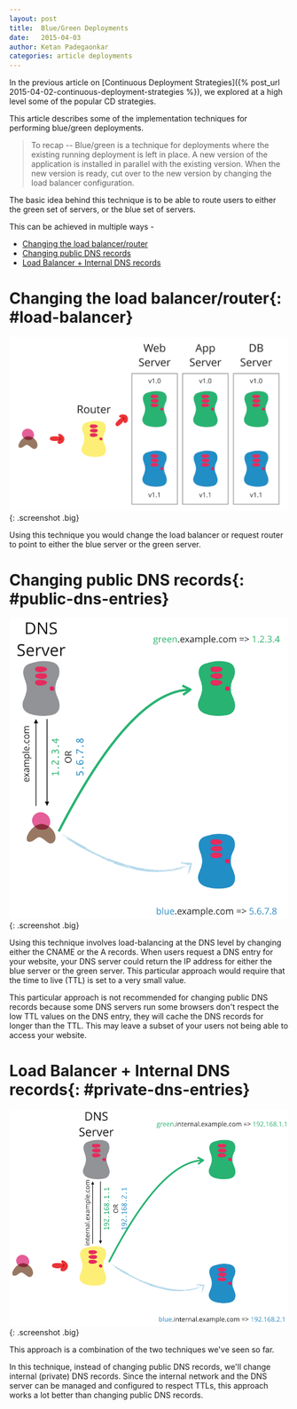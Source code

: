 ```yaml
---
layout: post
title:  Blue/Green Deployments
date:   2015-04-03
author: Ketan Padegaonkar
categories: article deployments
---
```


In the previous article on [Continuous Deployment Strategies]({% post_url 2015-04-02-continuous-deployment-strategies %}), we explored at a high level some of the popular CD strategies.

This article describes some of the implementation techniques for performing blue/green deployments.

> To recap -- Blue/green is a technique for deployments where the existing running deployment is left in place. A new version of the application is installed in parallel with the existing version. When the new version is ready, cut over to the new version by changing the load balancer configuration.

The basic idea behind this technique is to be able to route users to either the green set of servers, or the blue set of servers.

This can be achieved in multiple ways -

* [Changing the load balancer/router](#load-balancer)
* [Changing public DNS records](#public-dns-entries)
* [Load Balancer + Internal DNS records](#private-dns-entries)

# Changing the load balancer/router{: #load-balancer}

![blue green](/assets/images/screenshots/cd-strategies/blue-green.png){: .screenshot .big}

Using this technique you would change the load balancer or request router to point to either the blue server or the green server.

# Changing public DNS records{: #public-dns-entries}

![blue green](/assets/images/screenshots/cd-strategies/blue-green-public-dns.png){: .screenshot .big}

Using this technique involves load-balancing at the DNS level by changing either the CNAME or the A records. When users request a DNS entry for your website, your DNS server could return the IP address for either the blue server or the green server. This particular approach would require that the time to live (TTL) is set to a very small value.

This particular approach is not recommended for changing public DNS records because some DNS servers run some browsers don't respect the low TTL values on the DNS entry, they will cache the DNS records for longer than the TTL. This may leave a subset of your users not being able to access your website.

# Load Balancer + Internal DNS records{: #private-dns-entries}

![blue green](/assets/images/screenshots/cd-strategies/blue-green-private-dns.png){: .screenshot .big}

This approach is a combination of the two techniques we've seen so far.

In this technique, instead of changing public DNS records, we'll change internal (private) DNS records. Since the internal network and the DNS server can be managed and configured to respect TTLs, this approach works a lot better than changing public DNS records.

